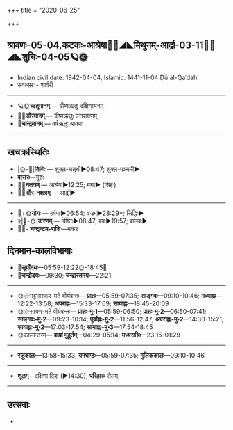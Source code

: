 +++
title = "2020-06-25"

+++
## श्रावणः-05-04,कटकः-आश्रेषा🌛🌌◢◣मिथुनम्-आर्द्रा-03-11🌌🌞◢◣शुचिः-04-05🪐🌞
- Indian civil date: 1942-04-04, Islamic: 1441-11-04 Ḏū al-Qaʿdah
- संवत्सरः - शार्वरी
___________________
- 🪐🌞**ऋतुमानम्** — ग्रीष्मऋतुः दक्षिणायनम्
- 🌌🌞**सौरमानम्** — ग्रीष्मऋतुः उत्तरायणम्
- 🌛**चान्द्रमानम्** — वर्षऋतुः श्रावणः
___________________


## खचक्रस्थितिः
- |🌞-🌛|**तिथिः** — शुक्ल-चतुर्थी►08:47; शुक्ल-पञ्चमी►  
- **वासरः**—गुरुः  
- 🌌🌛**नक्षत्रम्** — आश्रेषा►12:25; मघा► (सिंहः)  
- 🌌🌞**सौर-नक्षत्रम्** — आर्द्रा►  
___________________
- 🌛+🌞**योगः** — हर्षणः►06:54; वज्रम्►28:29*; सिद्धिः►  
- २|🌛-🌞|**करणम्** — विष्टिः►08:47; बवः►19:57; बालवः►  
- 🌌🌛- **चन्द्राष्टम-राशिः**—मकरः  


## दिनमान-कालविभागाः
- 🌅**सूर्योदयः**—05:59-12:22🌞️-18:45🌇  
- 🌛**चन्द्रोदयः**—09:30; **चन्द्रास्तमयः**—22:21  
___________________
- 🌞⚝भट्टभास्कर-मते वीर्यवन्तः— **प्रातः**—05:59-07:35; **साङ्गवः**—09:10-10:46; **मध्याह्नः**—12:22-13:58; **अपराह्णः**—15:33-17:09; **सायाह्नः**—18:45-20:09  
- 🌞⚝सायण-मते वीर्यवन्तः— **प्रातः-मु॰1**—05:59-06:50; **प्रातः-मु॰2**—06:50-07:41; **साङ्गवः-मु॰2**—09:23-10:14; **पूर्वाह्णः-मु॰2**—11:56-12:47; **अपराह्णः-मु॰2**—14:30-15:21; **सायाह्णः-मु॰2**—17:03-17:54; **सायाह्णः-मु॰3**—17:54-18:45  
- 🌞कालान्तरम्— **ब्राह्मं मुहूर्तम्**—04:29-05:14; **मध्यरात्रिः**—23:15-01:29  
___________________
- **राहुकालः**—13:58-15:33; **यमघण्टः**—05:59-07:35; **गुलिककालः**—09:10-10:46  
___________________
- **शूलम्**—दक्षिणा दिक् (►14:30); **परिहारः**–तैलम्  
___________________

## उत्सवाः
- 
